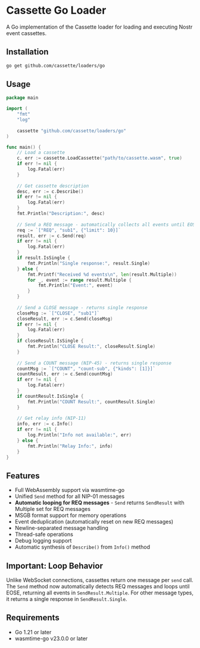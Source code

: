 # Cassette Go Loader

A Go implementation of the Cassette loader for loading and executing Nostr event cassettes.

## Installation

```bash
go get github.com/cassette/loaders/go
```

## Usage

```go
package main

import (
    "fmt"
    "log"
    
    cassette "github.com/cassette/loaders/go"
)

func main() {
    // Load a cassette
    c, err := cassette.LoadCassette("path/to/cassette.wasm", true)
    if err != nil {
        log.Fatal(err)
    }
    
    // Get cassette description
    desc, err := c.Describe()
    if err != nil {
        log.Fatal(err)
    }
    fmt.Println("Description:", desc)
    
    // Send a REQ message - automatically collects all events until EOSE
    req := `["REQ", "sub1", {"limit": 10}]`
    result, err := c.Send(req)
    if err != nil {
        log.Fatal(err)
    }
    if result.IsSingle {
        fmt.Println("Single response:", result.Single)
    } else {
        fmt.Printf("Received %d events\n", len(result.Multiple))
        for _, event := range result.Multiple {
            fmt.Println("Event:", event)
        }
    }
    
    // Send a CLOSE message - returns single response
    closeMsg := `["CLOSE", "sub1"]`
    closeResult, err := c.Send(closeMsg)
    if err != nil {
        log.Fatal(err)
    }
    if closeResult.IsSingle {
        fmt.Println("CLOSE Result:", closeResult.Single)
    }
    
    // Send a COUNT message (NIP-45) - returns single response
    countMsg := `["COUNT", "count-sub", {"kinds": [1]}]`
    countResult, err := c.Send(countMsg)
    if err != nil {
        log.Fatal(err)
    }
    if countResult.IsSingle {
        fmt.Println("COUNT Result:", countResult.Single)
    }
    
    // Get relay info (NIP-11)
    info, err := c.Info()
    if err != nil {
        log.Println("Info not available:", err)
    } else {
        fmt.Println("Relay Info:", info)
    }
}
```

## Features

- Full WebAssembly support via wasmtime-go
- Unified `Send` method for all NIP-01 messages
- **Automatic looping for REQ messages** - `Send` returns `SendResult` with Multiple set for REQ messages
- MSGB format support for memory operations
- Event deduplication (automatically reset on new REQ messages)
- Newline-separated message handling
- Thread-safe operations
- Debug logging support
- Automatic synthesis of `Describe()` from `Info()` method

## Important: Loop Behavior

Unlike WebSocket connections, cassettes return one message per `send` call. The `Send` method now automatically detects REQ messages and loops until EOSE, returning all events in `SendResult.Multiple`. For other message types, it returns a single response in `SendResult.Single`.

## Requirements

- Go 1.21 or later
- wasmtime-go v23.0.0 or later